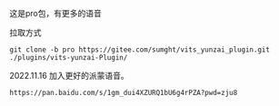 这是pro包，有更多的语音

拉取方式
```
git clone -b pro https://gitee.com/sumght/vits_yunzai_plugin.git ./plugins/vits-yunzai-Plugin/
```

2022.11.16 加入更好的派蒙语音。
```
https://pan.baidu.com/s/1gm_dui4XZURQ1bU6g4rPZA?pwd=zju8
```